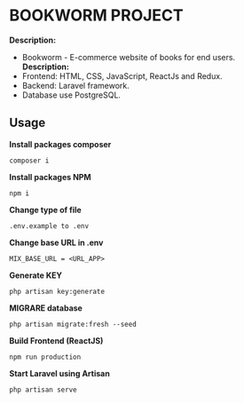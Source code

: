 # **BOOKWORM PROJECT**

**Description:** </br>
- Bookworm - E-commerce website of books for end users. </br>
**Description:** </br>
- Frontend: HTML, CSS, JavaScript, ReactJs and Redux. </br>
- Backend: Laravel framework. </br>
- Database use PostgreSQL. </br>
## **Usage**

**Install packages composer**

```console
composer i
```
**Install packages NPM**
```console
npm i
```

**Change type of file**
```console
.env.example to .env
```

**Change base URL in .env**
```console
MIX_BASE_URL = <URL_APP>
```

**Generate KEY**
```console
php artisan key:generate
```

**MIGRARE database**
```console
php artisan migrate:fresh --seed
```

**Build Frontend (ReactJS)**
```console
npm run production
```

**Start Laravel using Artisan**
```console
php artisan serve
```

